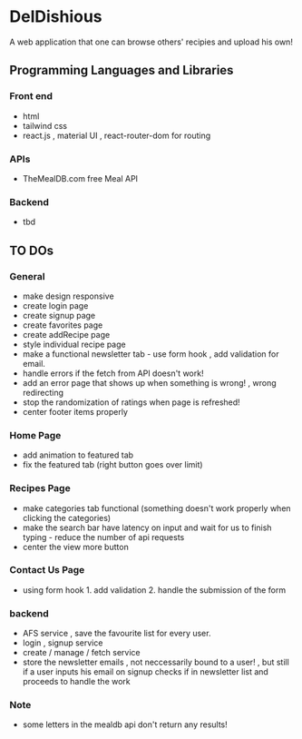 # DelDishious

A web application that one can browse others' recipies and upload his own!

## Programming Languages and Libraries

### Front end

- html
- tailwind css
- react.js , material UI , react-router-dom for routing

### APIs

- TheMealDB.com free Meal API

### Backend

- tbd

## TO DOs

### General

- make design responsive
- create login page
- create signup page
- create favorites page
- create addRecipe page
- style individual recipe page
- make a functional newsletter tab - use form hook , add validation for email.
- handle errors if the fetch from API doesn't work!
- add an error page that shows up when something is wrong! , wrong redirecting
- stop the randomization of ratings when page is refreshed!
- center footer items properly

### Home Page

- add animation to featured tab
- fix the featured tab (right button goes over limit)

### Recipes Page

- make categories tab functional (something doesn't work properly when clicking the categories)
- make the search bar have latency on input and wait for us to finish typing - reduce the number of api requests
- center the view more button

### Contact Us Page

- using form hook 1. add validation 2. handle the submission of the form

### backend

- AFS service , save the favourite list for every user.
- login , signup service
- create / manage / fetch service
- store the newsletter emails , not neccessarily bound to a user! , but still if a user inputs his email on signup checks if in newsletter list and proceeds to handle the work

### Note

- some letters in the mealdb api don't return any results!
